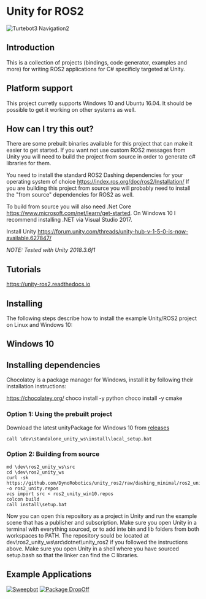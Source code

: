 Unity for ROS2
==============

![Turtebot3 Navigation2](https://i.gyazo.com/98d3d43aae3877593ecaefe4e5ba9a44.gif)

Introduction
------------

This is a collection of projects (bindings, code generator, examples and more) for writing ROS2
applications for C# specificly targeted at Unity.

Platform support
----------------
This project curretly supports Windows 10 and Ubuntu 16.04. It should be possible to get it working on other systems as well.

How can I try this out?
-----------------------
There are some prebuilt binaries available for this project that can make it easier to get started. If you want not use custom ROS2 messages from Unity you will need to build the project from source in order to generate c# libraries for them.

You need to install the standard ROS2 Dashing dependencies for your operating system of choice https://index.ros.org/doc/ros2/Installation/
If you are building this project from source you will probably need to install the "from source" dependencies for ROS2 as well.

To build from source you will also need .Net Core https://www.microsoft.com/net/learn/get-started. On Windows 10 I recommend installing .NET via Visual Studio 2017.

Install Unity
https://forum.unity.com/threads/unity-hub-v-1-5-0-is-now-available.627847/

*NOTE: Tested with Unity 2018.3.6f1*

Tutorials
---------
https://unity-ros2.readthedocs.io

Installing
----------

The following steps describe how to install the example Unity/ROS2 project on Linux and Windows 10:

Windows 10
----------

Installing dependencies
-----------------------
Chocolatey is a package manager for Windows, install it by following their installation instructions:

https://chocolatey.org/
choco install -y python
choco install -y cmake

### Option 1: Using the prebuilt project
Download the latest unityPackage for Windows 10 from [releases](https://github.com/DynoRobotics/unity_ros2/releases) 

```
call \dev\standalone_unity_ws\install\local_setup.bat

```
### Option 2: Building from source 
```
md \dev\ros2_unity_ws\src
cd \dev\ros2_unity_ws
curl -sk https://github.com/DynoRobotics/unity_ros2/raw/dashing_minimal/ros2_unity_standalone.repos -o ros2_unity.repos
vcs import src < ros2_unity_win10.repos
colcon build
call install\setup.bat
```

Now you can open this repository as a project in Unity and run the example scene that has a publisher and subscription. Make sure you open Unity in a terminal with everything sourced, or to add inte bin and lib folders from both workspaces to PATH.
The repository sould be located at dev\ros2_unity_ws\src\dotnet\unity_ros2 if you followed the instructions above.
Make sure you open Unity in a shell where you have sourced setup.bash so that the linker can find the C libraries.



Example Applications
--------------------
[![Sweepbot](https://img.youtube.com/vi/eMKbbEQhBTg/0.jpg)](https://www.youtube.com/watch?v=nggGs9ZIdlk)
[![Package DropOff](https://img.youtube.com/vi/2is7kwPeydA/0.jpg)](https://www.youtube.com/watch?v=lptKRANOfCY)

